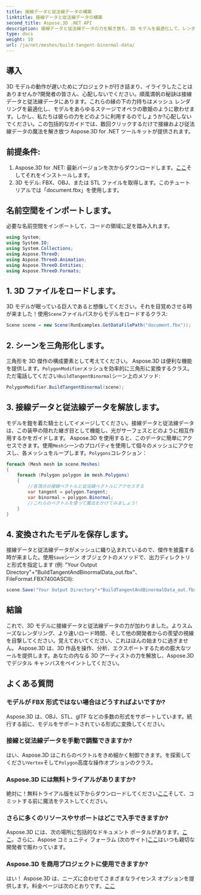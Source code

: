 ```yaml
---
title: 接線データと従法線データの構築
linktitle: 接線データと従法線データの構築
second_title: Aspose.3D .NET API
description: 接線データと従法線データの力を解き放ち、3D モデルを最適化して、レンダリングをよりスムーズにし、読み込み時間を短縮し、パフォーマンスを向上させます。
type: docs
weight: 10
url: /ja/net/meshes/build-tangent-binormal-data/
---
```

## 導入
3D モデルの動作が遅いためにプロジェクトが行き詰まり、イライラしたことはありませんか?開発者の皆さん、心配しないでください。順風満帆の秘訣は接線データと従法線データにあります。これらの縁の下の力持ちはメッシュ レンダリングを最適化し、モデルをあらゆるステージでオペラの歌姫のように歌わせます。しかし、私たちは彼らの力をどのように利用するのでしょうか?心配しないでください。この包括的なガイドでは、数回クリックするだけで接線および従法線データの魔法を解き放つ Aspose.3D for .NET ツールキットが提供されます。

## 前提条件:

1.  Aspose.3D for .NET: 最新バージョンを次からダウンロードします。[ここ](https://releases.aspose.com/3d/net/)そしてそれをインストールします。
2. 3D モデル: FBX、OBJ、または STL ファイルを取得します。このチュートリアルでは「document.fbx」を使用します。

## 名前空間をインポートします。

必要な名前空間をインポートして、コードの領域に足を踏み入れます。

```C#
using System;
using System.IO;
using System.Collections;
using Aspose.ThreeD;
using Aspose.ThreeD.Animation;
using Aspose.ThreeD.Entities;
using Aspose.ThreeD.Formats;
```

## 1. 3D ファイルをロードします。

 3D モデルが眠っている巨人であると想像してください。それを目覚めさせる時が来ました！使用`Scene`ファイルパスからモデルをロードするクラス:

```C#
Scene scene = new Scene(RunExamples.GetDataFilePath("document.fbx"));
```

## 2. シーンを三角形化します。

三角形を 3D 傑作の構成要素として考えてください。 Aspose.3D は便利な機能を提供します。`PolygonModifier`メッシュを効率的に三角形に変換するクラス。ただ電話してください`BuildTangentBinormal`シーン上のメソッド:

```C#
PolygonModifier.BuildTangentBinormal(scene);
```

## 3. 接線データと従法線データを解放します。

モデルを鎧を着た騎士としてイメージしてください。接線データと従法線データは、この装甲の隠れた継ぎ目として機能し、光がサーフェスとどのように相互作用するかをガイドします。 Aspose.3D を使用すると、このデータに簡単にアクセスできます。使用`Mesh`シーンのプロパティを使用して個々のメッシュにアクセスし、各メッシュをループします。`Polygons`コレクション：

```C#
foreach (Mesh mesh in scene.Meshes)
{
    foreach (Polygon polygon in mesh.Polygons)
    {
        //各頂点の接線ベクトルと従法線ベクトルにアクセスする
        var tangent = polygon.Tangent;
        var binormal = polygon.Binormal;
        //これらのベクトルを使って魔法をかけてみましょう!
    }
}
```

## 4. 変換されたモデルを保存します。

接線データと従法線データがメッシュに織り込まれているので、傑作を披露する時が来ました。使用`Save`シーン オブジェクトのメソッドで、出力ディレクトリと形式を指定します (例: "Your Output Directory"+"BuildTangentAndBinormalData_out.fbx"、FileFormat.FBX7400ASCII):

```C#
scene.Save("Your Output Directory"+"BuildTangentAndBinormalData_out.fbx", FileFormat.FBX7400ASCII);
```

## 結論
これで、3D モデルに接線データと従法線データの力が加わりました。よりスムーズなレンダリング、より速いロード時間、そして他の開発者からの羨望の視線を目撃してください。覚えておいてください、これはほんの始まりに過ぎません。 Aspose.3D は、3D 作品を操作、分析、エクスポートするための膨大なツールを提供します。あなたの内なる 3D アーティストの力を解放し、Aspose.3D でデジタル キャンバスをペイントしてください。

## よくある質問

### モデルが FBX 形式ではない場合はどうすればよいですか? 
Aspose.3D は、OBJ、STL、glTF などの多数の形式をサポートしています。続行する前に、モデルをサポートされている形式に変換してください。
### 接線と従法線データを手動で調整できますか? 
はい、Aspose.3D はこれらのベクトルをきめ細かく制御できます。を探索してください`Vertex`そして`Polygon`高度な操作オプションのクラス。
### Aspose.3D には無料トライアルがありますか? 
絶対に！無料トライアル版を以下からダウンロードしてください[ここ](https://releases.aspose.com/3d/net/)そして、コミットする前に魔法をテストしてください。
### さらに多くのリソースやサポートはどこで入手できますか? 
 Aspose.3D には、次の場所に包括的なドキュメント ポータルがあります。[ここ](https://docs.aspose.com/3d/net/)。さらに、Aspose コミュニティ フォーラム (次のサイト)[ここ](https://forum.aspose.com/)はいつも親切な開発者で賑わっています。
### Aspose.3D を商用プロジェクトに使用できますか? 
はい！ Aspose.3D は、ニーズに合わせてさまざまなライセンス オプションを提供します。料金ページは次のとおりです。[ここ](https://purchase.aspose.com/buy)
